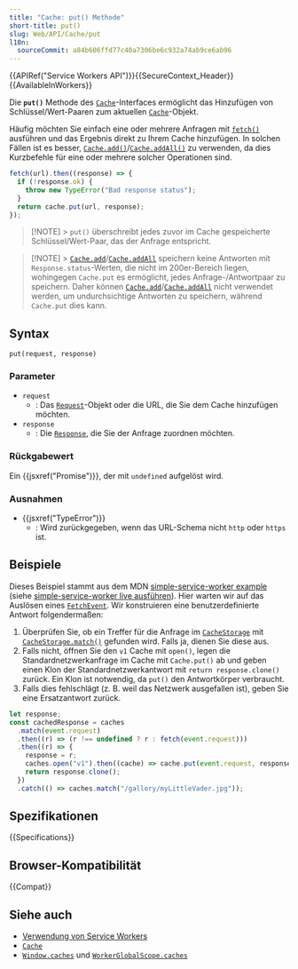 ```yaml
---
title: "Cache: put() Methode"
short-title: put()
slug: Web/API/Cache/put
l10n:
  sourceCommit: a84b606ffd77c40a7306be6c932a74ab9ce6ab96
---
```


{{APIRef("Service Workers API")}}{{SecureContext_Header}}{{AvailableInWorkers}}

Die **`put()`** Methode des [`Cache`](/de/docs/Web/API/Cache)-Interfaces ermöglicht das Hinzufügen von Schlüssel/Wert-Paaren zum aktuellen [`Cache`](/de/docs/Web/API/Cache)-Objekt.

Häufig möchten Sie einfach eine oder mehrere Anfragen mit [`fetch()`](/de/docs/Web/API/Window/fetch) ausführen und das Ergebnis direkt zu Ihrem Cache hinzufügen. In solchen Fällen ist es besser, [`Cache.add()`](/de/docs/Web/API/Cache/add)/[`Cache.addAll()`](/de/docs/Web/API/Cache/addAll) zu verwenden, da dies Kurzbefehle für eine oder mehrere solcher Operationen sind.

```js
fetch(url).then((response) => {
  if (!response.ok) {
    throw new TypeError("Bad response status");
  }
  return cache.put(url, response);
});
```

> [!NOTE] > `put()` überschreibt jedes zuvor im Cache gespeicherte Schlüssel/Wert-Paar, das der Anfrage entspricht.

> [!NOTE] > [`Cache.add`](/de/docs/Web/API/Cache/add)/[`Cache.addAll`](/de/docs/Web/API/Cache/addAll) speichern keine Antworten mit `Response.status`-Werten, die nicht im 200er-Bereich liegen, wohingegen `Cache.put` es ermöglicht, jedes Anfrage-/Antwortpaar zu speichern. Daher können [`Cache.add`](/de/docs/Web/API/Cache/add)/[`Cache.addAll`](/de/docs/Web/API/Cache/addAll) nicht verwendet werden, um undurchsichtige Antworten zu speichern, während `Cache.put` dies kann.

## Syntax

```js-nolint
put(request, response)
```

### Parameter

- `request`
  - : Das [`Request`](/de/docs/Web/API/Request)-Objekt oder die URL, die Sie dem Cache hinzufügen möchten.
- `response`
  - : Die [`Response`](/de/docs/Web/API/Response), die Sie der Anfrage zuordnen möchten.

### Rückgabewert

Ein {{jsxref("Promise")}}, der mit `undefined` aufgelöst wird.

### Ausnahmen

- {{jsxref("TypeError")}}
  - : Wird zurückgegeben, wenn das URL-Schema nicht `http` oder `https` ist.

## Beispiele

Dieses Beispiel stammt aus dem MDN [simple-service-worker example](https://github.com/mdn/dom-examples/tree/main/service-worker/simple-service-worker) (siehe [simple-service-worker live ausführen](https://bncb2v.csb.app/)).
Hier warten wir auf das Auslösen eines [`FetchEvent`](/de/docs/Web/API/FetchEvent). Wir konstruieren eine benutzerdefinierte Antwort folgendermaßen:

1. Überprüfen Sie, ob ein Treffer für die Anfrage im [`CacheStorage`](/de/docs/Web/API/CacheStorage) mit [`CacheStorage.match()`](/de/docs/Web/API/CacheStorage/match) gefunden wird. Falls ja, dienen Sie diese aus.
2. Falls nicht, öffnen Sie den `v1` Cache mit `open()`, legen die Standardnetzwerkanfrage im Cache mit `Cache.put()` ab und geben einen Klon der Standardnetzwerkantwort mit `return response.clone()` zurück. Ein Klon ist notwendig, da `put()` den Antwortkörper verbraucht.
3. Falls dies fehlschlägt (z. B. weil das Netzwerk ausgefallen ist), geben Sie eine Ersatzantwort zurück.

```js
let response;
const cachedResponse = caches
  .match(event.request)
  .then((r) => (r !== undefined ? r : fetch(event.request)))
  .then((r) => {
    response = r;
    caches.open("v1").then((cache) => cache.put(event.request, response));
    return response.clone();
  })
  .catch(() => caches.match("/gallery/myLittleVader.jpg"));
```

## Spezifikationen

{{Specifications}}

## Browser-Kompatibilität

{{Compat}}

## Siehe auch

- [Verwendung von Service Workers](/de/docs/Web/API/Service_Worker_API/Using_Service_Workers)
- [`Cache`](/de/docs/Web/API/Cache)
- [`Window.caches`](/de/docs/Web/API/Window/caches) und [`WorkerGlobalScope.caches`](/de/docs/Web/API/WorkerGlobalScope/caches)
